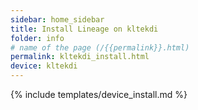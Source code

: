 ```yaml
---
sidebar: home_sidebar
title: Install Lineage on kltekdi
folder: info
# name of the page (/{{permalink}}.html)
permalink: kltekdi_install.html
device: kltekdi
---
```

{% include templates/device_install.md %}
